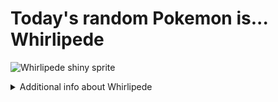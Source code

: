 # Today's random Pokemon is... Whirlipede

![Whirlipede shiny sprite](https://raw.githubusercontent.com/PokeAPI/sprites/master/sprites/pokemon/shiny/544.png)

<details>
<summary>Additional info about Whirlipede</summary>

| srpite type | image |
|------|------|
| back_default | ![Whirlipede back_default sprite](https://raw.githubusercontent.com/PokeAPI/sprites/master/sprites/pokemon/back/544.png) |
| back_shiny | ![Whirlipede back_shiny sprite](https://raw.githubusercontent.com/PokeAPI/sprites/master/sprites/pokemon/back/shiny/544.png) |
| front_default | ![Whirlipede front_default sprite](https://raw.githubusercontent.com/PokeAPI/sprites/master/sprites/pokemon/544.png) | </details>